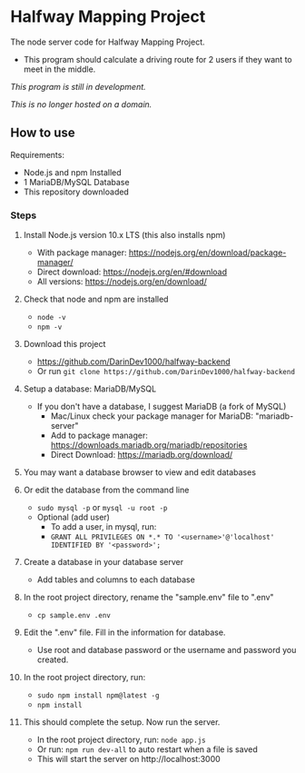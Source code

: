 # Halfway Mapping Project

The node server code for Halfway Mapping Project.

  * This program should calculate a driving route for 2 users if they want to meet in the middle.

*This program is still in development.*

*This is no longer hosted on a domain.*


## How to use

Requirements:

* Node.js and npm Installed
* 1 MariaDB/MySQL Database
* This repository downloaded

### Steps

1. Install Node.js version 10.x LTS (this also installs npm)
    * With package manager: https://nodejs.org/en/download/package-manager/
    * Direct download: https://nodejs.org/en/#download
    * All versions: https://nodejs.org/en/download/

2. Check that node and npm are installed
    * `node -v`
    * `npm -v`

3. Download this project
    * https://github.com/DarinDev1000/halfway-backend
    * Or run  `git clone https://github.com/DarinDev1000/halfway-backend`

4. Setup a database: MariaDB/MySQL
    * If you don't have a database, I suggest MariaDB (a fork of MySQL)
        * Mac/Linux check your package manager for MariaDB: "mariadb-server"
        * Add to package manager: https://downloads.mariadb.org/mariadb/repositories
        * Direct Download: https://mariadb.org/download/

5. You may want a database browser to view and edit databases

6. Or edit the database from the command line
    * `sudo mysql -p` or `mysql -u root -p`
    * Optional (add user)
        * To add a user, in mysql, run:
        * `GRANT ALL PRIVILEGES ON *.* TO '<username>'@'localhost' IDENTIFIED BY '<password>';`

7. Create a database in your database server
    * Add tables and columns to each database

8. In the root project directory, rename the "sample.env" file to ".env"
    * `cp sample.env .env`

9. Edit the ".env" file. Fill in the information for database.
    * Use root and database password or the username and password you created.

10. In the root project directory, run:
    * `sudo npm install npm@latest -g`
    * `npm install`

11. This should complete the setup. Now run the server.
    * In the root project directory, run: `node app.js`
    * Or run: `npm run dev-all` to auto restart when a file is saved
    * This will start the server on http://localhost:3000

